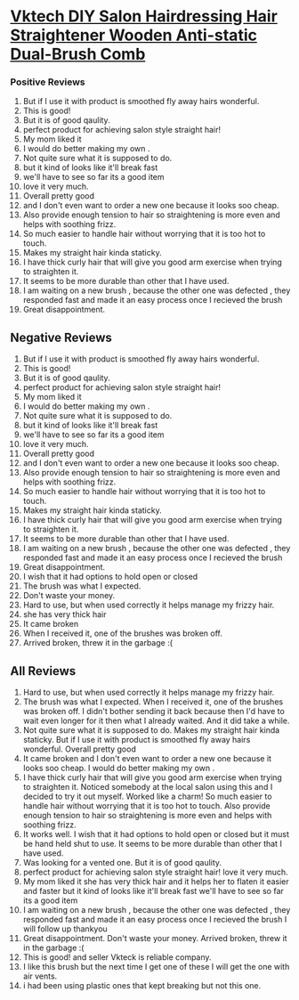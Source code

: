 # [Vktech DIY Salon Hairdressing Hair Straightener Wooden Anti-static Dual-Brush Comb](https://products.checkmycream.com/products/Vktech-DIY-Salon-Hairdressing-Hair-Straightener-Wooden-Anti-static-Dual-Brush-Comb.html)

### Positive Reviews

<ol>
      <li>But if I use it with product is smoothed fly away hairs wonderful.</li>
      <li>This is good!</li>
      <li>But it is of good qaulity.</li>
      <li>perfect product for achieving salon style straight hair!</li>
      <li>My mom liked it</li>
      <li>I would do better making my own .</li>
      <li>Not quite sure what it is supposed to do.</li>
      <li>but it kind of looks like it&#x27;ll break fast</li>
      <li>we&#x27;ll have to see so far its a good item</li>
      <li>love it very much.</li>
      <li>Overall pretty good</li>
      <li>and I don&#x27;t even want to order a new one because it looks soo cheap.</li>
      <li>Also provide enough tension to hair so straightening is more even and helps with soothing frizz.</li>
      <li>So much easier to handle hair without worrying that it is too hot to touch.</li>
      <li>Makes my straight hair kinda staticky.</li>
      <li>I have thick curly hair that will give you good arm exercise when trying to straighten it.</li>
      <li>It seems to be more durable than other that I have used.</li>
      <li>I am waiting on a new brush , because the other one was defected , they responded fast and made it an easy process once I recieved the brush</li>
      <li>Great disappointment.</li>
</ol>


<h2>Negative Reviews</h2>
<ol>
<li> But if I use it with product is smoothed fly away hairs wonderful.</li>
<li> This is good!</li>
<li> But it is of good qaulity.</li>
<li> perfect product for achieving salon style straight hair!</li>
<li> My mom liked it</li>
<li> I would do better making my own .</li>
<li> Not quite sure what it is supposed to do.</li>
<li> but it kind of looks like it&#x27;ll break fast</li>
<li> we&#x27;ll have to see so far its a good item</li>
<li> love it very much.</li>
<li> Overall pretty good</li>
<li> and I don&#x27;t even want to order a new one because it looks soo cheap.</li>
<li> Also provide enough tension to hair so straightening is more even and helps with soothing frizz.</li>
<li> So much easier to handle hair without worrying that it is too hot to touch.</li>
<li> Makes my straight hair kinda staticky.</li>
<li> I have thick curly hair that will give you good arm exercise when trying to straighten it.</li>
<li> It seems to be more durable than other that I have used.</li>
<li> I am waiting on a new brush , because the other one was defected , they responded fast and made it an easy process once I recieved the brush</li>
<li> Great disappointment.</li>
<li> I wish that it had options to hold open or closed</li>
<li> The brush was what I expected.</li>
<li> Don&#x27;t waste your money.</li>
<li> Hard to use, but when used correctly it helps manage my frizzy hair.</li>
<li> she has very thick hair</li>
<li> It came broken</li>
<li> When I received it, one of the brushes was broken off.</li>
<li> Arrived broken, threw it in the garbage :(</li>
</ol>

<h2>All Reviews</h2>

<ol>
    <li> Hard to use, but when used correctly it helps manage my frizzy hair.</li>
    <li> The brush was what I expected. When I received it, one of the brushes was broken off. I didn&#x27;t bother sending it back because then I&#x27;d have to wait even longer for it then what I already waited. And it did take a while.</li>
    <li> Not quite sure what it is supposed to do. Makes my straight hair kinda staticky. But if I use it with product is smoothed fly away hairs wonderful. Overall pretty good</li>
    <li> It came broken and I don&#x27;t even want to order a new one because it looks soo cheap. I would do better making my own .</li>
    <li> I have thick curly hair that will give you good arm exercise when trying to straighten it. Noticed somebody at the local salon using this and I decided to try it out myself. Worked like a charm! So much easier to handle hair without worrying that it is too hot to touch. Also provide enough tension to hair so straightening is more even and helps with soothing frizz.</li>
    <li> It works well.  I wish that it had options to hold open or closed but it must be hand held shut to use.  It seems to be more durable than other that I have used.</li>
    <li> Was looking for a vented one. But it is of good qaulity.</li>
    <li> perfect product for achieving salon style straight hair! love it very much.</li>
    <li> My mom liked it she has very thick hair and it helps her to flaten it easier and faster but it kind of looks like it&#x27;ll break fast we&#x27;ll have to see so far its a good item</li>
    <li> I am waiting on a new brush , because the other one was defected , they responded fast and made it an easy process once I recieved the brush I will follow up thankyou</li>
    <li> Great disappointment. Don&#x27;t waste your money. Arrived broken, threw it in the garbage :(</li>
    <li> This is good! and seller Vkteck is reliable company.</li>
    <li> I like this brush but the next time I get one of these I will get the one with air vents.</li>
    <li> i had been using plastic ones that kept breaking but not this one.</li>
</ol>




